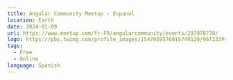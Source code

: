 ```yaml
---
title: Angular Community Meetup - Espanol
location: Earth
date: 2024-01-09
url: https://www.meetup.com/fr-FR/angularcommunity/events/297978778/
logo: https://pbs.twimg.com/profile_images/1547959576015749120/96f233Pr_400x400.jpg
tags:
  - Free
  - Online
language: Spanish
---
```

